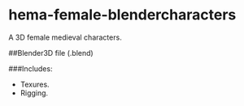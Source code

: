 # hema-female-blendercharacters

A 3D female medieval characters.

##Blender3D file (.blend)

###Includes:
-	Texures.
-	Rigging.